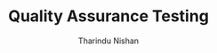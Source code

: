 ---
is_programmatic_layout_7: true
draft: false
title: "Quality Assurance Testing"
snippet: "Quality Assurance Testing"
image:
  src: /images/pseo/quality-assurance-testing.jpg
  alt: "Testing process, project template, project management, team collaboration, productivity, task management"
publishDate: 2024-12-30
category: ""
author: "Tharindu Nishan"
tags:
  - "Teamplates"
  - "ProjectManagement"
  - "Team"
  - "Collaboration"
useCase: "Testing process"
labels: ["Test Planning","Test Design","Test Execution","Defect Tracking","Reporting" ]
phases: ["Test Planning","Test Design","Test Execution","Defect Tracking","Reporting & Review"]
tasks: ["Define the scope and objectives of the QA testing effort, including types of testing to be performed","Develop a test plan that outlines testing timelines, resources, and responsibilities","Create detailed test cases and scenarios based on software requirements and user stories","Set up the testing environment, ensuring all necessary tools and resources are available","Execute test cases, documenting results and any issues encountered during testing","Log defects in a tracking system, providing detailed descriptions and severity levels for each issue","Conduct regular meetings to review defects, prioritize them for fixing, and track progress","Compile a final test report summarizing test results, defect metrics, and recommendations for future improvements"]
description: "This template is designed to guide teams through the quality assurance (QA) testing process, ensuring that software products meet specified requirements and are free of defects. It covers all aspects of testing, from planning and execution to reporting and follow-up."
related: ["security-assessment","data-migration","website-redesign","design--creative"]
---